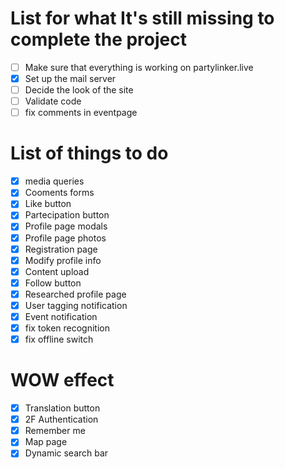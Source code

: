 # List for what It's still missing to complete the project
- [ ] Make sure that everything is working on partylinker.live
- [x] Set up the mail server
- [ ] Decide the look of the site
- [ ] Validate code
- [ ] fix comments in eventpage

# List of things to do
- [x] media queries
- [x] Cooments forms
- [x] Like button
- [x] Partecipation button
- [x] Profile page modals
- [x] Profile page photos
- [x] Registration page
- [x] Modify profile info
- [x] Content upload
- [x] Follow button
- [x] Researched profile page
- [x] User tagging notification
- [x] Event notification
- [x] fix token recognition
- [x] fix offline switch
# WOW effect
- [x] Translation button
- [x] 2F Authentication
- [x] Remember me
- [x] Map page
- [x] Dynamic search bar